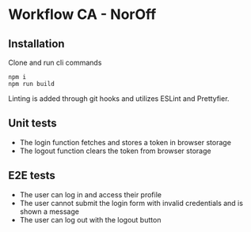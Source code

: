 # Workflow CA - NorOff

## Installation

Clone and run cli commands

```
npm i
npm run build
```

Linting is added through git hooks and utilizes ESLint and Prettyfier.

## Unit tests

- The login function fetches and stores a token in browser storage
- The logout function clears the token from browser storage

## E2E tests

- The user can log in and access their profile
- The user cannot submit the login form with invalid credentials and is shown a message
- The user can log out with the logout button



